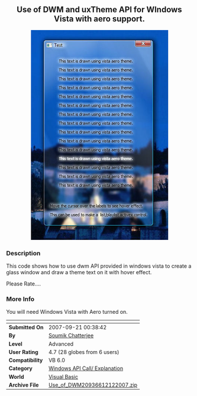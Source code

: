 ﻿<div align="center">

## Use of DWM and uxTheme API for WIndows Vista with aero support\.

<img src="PIC200712122250443821.jpg">
</div>

### Description

This code shows how to use dwm API provided in windows vista to create a glass window and draw a theme text on it with hover effect.

Please Rate....
 
### More Info
 
You will need Windows Vista with Aero turned on.


<span>             |<span>
---                |---
**Submitted On**   |2007-09-21 00:38:42
**By**             |[Soumik Chatterjee](https://github.com/Planet-Source-Code/PSCIndex/blob/master/ByAuthor/soumik-chatterjee.md)
**Level**          |Advanced
**User Rating**    |4.7 (28 globes from 6 users)
**Compatibility**  |VB 6\.0
**Category**       |[Windows API Call/ Explanation](https://github.com/Planet-Source-Code/PSCIndex/blob/master/ByCategory/windows-api-call-explanation__1-39.md)
**World**          |[Visual Basic](https://github.com/Planet-Source-Code/PSCIndex/blob/master/ByWorld/visual-basic.md)
**Archive File**   |[Use\_of\_DWM20936612122007\.zip](https://github.com/Planet-Source-Code/soumik-chatterjee-use-of-dwm-and-uxtheme-api-for-windows-vista-with-aero-support__1-69756/archive/master.zip)









